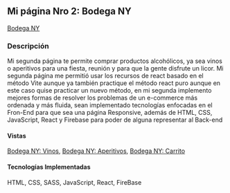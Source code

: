 ## Mi página Nro 2: Bodega NY
[Bodega NY](https://mi-pagina-2-zeta.vercel.app/)
### Descripción
Mi segunda página te permite comprar productos alcohólicos, ya sea vinos o aperitivos para una fiesta, reunión y para que la gente disfrute un licor.
Mi segunda página me permitió usar los recursos de react basado en el método Vite aunque ya también practique el método react puro aunque en este caso quise practicar un nuevo método, en mi segunda implemento mejores formas de resolver los problemas de un e-commerce más ordenada y más fluida, sean implementado tecnologías enfocadas en el Fron-End para que sea una página Responsive, además de HTML, CSS, JavaScript, React y Firebase para poder de alguna representar al Back-end

#### Vistas
[Bodega NY: Vinos](https://mi-pagina-2-zeta.vercel.app/categoria/Vinos),
[Bodega NY: Aperitivos](https://mi-pagina-2-zeta.vercel.app/categoria/Aperitivos),
[Bodega NY: Carrito](https://mi-pagina-2-zeta.vercel.app/trolley)
#### Tecnologías Implementadas
HTML, CSS, SASS, JavaScript, React, FireBase